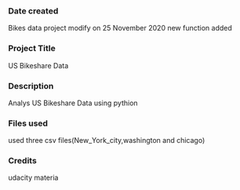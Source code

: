 ### Date created
Bikes data project modify on 25 November 2020 
new function added

### Project Title
US Bikeshare Data

### Description
Analys US Bikeshare Data using pythion

### Files used
used three csv files(New_York_city,washington and chicago)

### Credits
udacity materia

